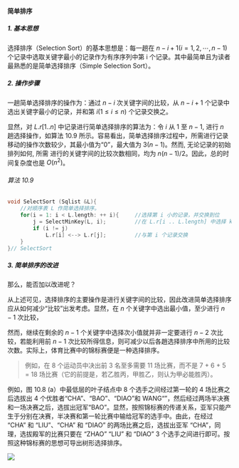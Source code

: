 
#### 简单排序

##### 1. 基本思想

选择排序（Selection Sort）的基本思想是：每一趟在 $n - i + 1 (i = 1,2, \cdots, n - 1)$ 个记录中选取关键字最小的记录作为有序序列中第 i 个记录。其中最简单且为读者最熟悉的是简单选择排序（Simple Selection Sort）。

##### 2. 操作步骤

一趟简单选择排序的操作为：通过 $n - i$ 次关键字间的比较，从 $n - i + 1$ 个记录中选出关键字最小的记录，并和第 $i(1 \leqslant i \leqslant n)$ 个记录交换之。

显然，对 $L.r[1..n]$ 中记录进行简单选择排序的算法为：令 $i$ 从 1 至 $n - 1$, 进行 $n$ 趟选择操作，如算法 10.9 所示。容易看出，简单选择排序过程中，所需进行记录移动的操作次数较少，其最小值为“0”，最大值为 $3(n - 1)$。然而, 无论记录的初始排列如何, 所需 进行的关键字间的比较次数相同，均为 $n(n - 1)/2$。因此，总的时间复杂度也是 $O(n^2)$。

###### 算法 10.9

```cpp
void SelectSort (Sqlist &L){
    //对顺序表 L 作简单选择排序。
    for(i = 1: i < L.length: ++ i){     //选择第 i 小的记录，并交换到位
        j = SelectMinKey(L, i);         //在 L.r[i .. L.length] 中选择 key 最小的记录
        if (i != j) 
            L.r[i] <--> L.r[j];         //与第 i 个记录交换
    }
}// SelectSort
```

##### 3. 简单排序的改进

那么，能否加以改进呢？

从上述可见，选择排序的主要操作是进行关键字间的比较，因此改进简单选择排序应从如何减少“比较”出发考虑。显然，在 $n$ 个关键字中选出最小值，至少进行 $n - 1$ 次比较，

然而，继续在剩余的 $n - 1$ 个关键字中选择次小值就并非一定要进行 $n - 2$ 次比较，若能利用前 $n - 1$ 次比较所得信息，则可减少以后各趙选择排序中所用的比较次数。实际上，体育比赛中的锦标赛便是一种选择排序。

> 例如，在 8 个运动员中决出前 3 名至多需要 11 场比赛，而不是 7 + 6 + 5 = 18 场比赛（它的前提是，若乙胜丙，甲胜乙，则认为甲必能胜丙）。

例如，图 10.8 (a）中最低层的叶子结点中 8 个选手之间经过第一轮的 4 场比赛之后选拔出 4 个优胜者“CHA”、“BAO”、“DIAO”和 WANG“”，然后经过两场半决赛和一场决赛之后，选拔出冠军“BAO”。显然，按照锦标赛的传递关系，亚军只能产生于分别在决赛，半决赛和第一轮比赛中输给冠军的选手中。由此，在经过 “CHA” 和 “LIU”、“CHA” 和 “DIAO” 的两场比赛之后，选拔出亚军 “CHA”，同理，选拔殿军的比赛只要在 “ZHAO” “LIU” 和 “DIAO” 3 个选手之间进行即可。按照这种锦标赛的思想可导出树形选择排序。

![](https://gitee.com/mayundaze/img_bed/raw/master/20200804143913.png)
